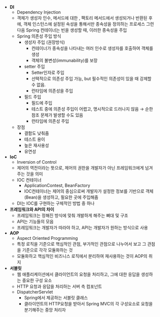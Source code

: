 - **DI**
    - Dependency Injection
    - 객체가 생성자 인수,  메서드에 대한 , 팩토리 메서드에서 생성되거나 반환된 후에, 객체 인스턴스에 설정된 속성을 통해서만 종속성을 정의하는 프로세스
      그런 다음 Spring 컨테이너는 빈을 생성할 때, 이러한 종속성을 주입
    - Spring 의존성 주입 방식
        - 생성자 주입 (권장방식)
            - 컨테이너가 종속성을 나타내는 여러 인수로 생성자를 호출하여 객체를 생성
            - 객체의 불변성(immunability)를 보장
        - setter 주입
            - Setter인자로 주입
            - 선택적으로 의존성 주입 가능, but 필수적인 의존성이 있을 때 강제할 수 없음.
            - 런타임에 의존성을 주입
        - 필드 주입
            - 필드에 주입
            - 테스트 중에 의존성 주입이 어렵고, 명시적으로 드러나지 않음 → 순한 참조 문제가 발생할 수도 있음
            - 런타임에 의존성 주입
    - 장점
        - 결함도 낮춰줌
        - 테스트 용이
        - 높은 재사용성
        - 유연성
- **IoC**
    - Inversion of Control
    - 제어의 역전이라는 뜻으로, 제어의 권한을 개발자가 아닌 프레임워크에게 넘겨주는 것을 의미
    - IOC 컨테이너
        - ApplicationContest, BeanFactory
        - IOC컨테이너는 제어의 중심으로써 개발자가 설정한 정보를 기반으로 객체(Bean)을 생성하고, 필요한 곳에 주입해줌
    - DI는 IOC를 구현하는 구체적인 방법 중 하나
- **프레임워크와 API의 차이**
    - 프레임워크는 정해진 방식에 맞춰 개발하게 해주는 뼈대 및 구조
    - API는 기능들의 모음
    - 프레임워크는 개발자가 따라야 하고, API는 개발자가 원하는 방식으로 사용
- **AOP**
    - Aspect Oriented Programming
    - 특정 로직을 기준으로 핵심적인 관점, 부가적인 관점으로 나누어서 보고 그 관점을 기준으로 각각 모듈화하는 것
    - 모듈화하고 핵심적인 비즈니스 로직에서 분리하여 재사용하는 것이 AOP의 취지
- **서블릿**
    - 웹 애플리케이션에서 클라이언트의 요청을 처리하고, 그에 대한 응답을 생성하는 중요한 구성 요소
    - HTTP 요청과 응답을 처리하는 서버 측 컴포넌트
    - DispatcherServlet
        - Spring에서 제공하는 서블릿 클래스
        - 클라이언트의 HTTP요청을 받아서 Spring MVC의 각 구성요소로 요청을 분기해주는 중앙 처리자